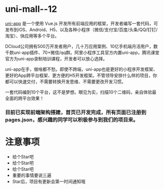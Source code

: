 # uni-mall--12
[uni-app](https://uniapp.dcloud.io/README) 是一个使用 Vue.js 开发所有前端应用的框架，开发者编写一套代码，可发布到iOS、Android、H5、以及各种小程序（微信/支付宝/百度/头条/QQ/钉钉/淘宝）、快应用等多个平台。

DCloud公司拥有500万开发者用户，几十万应用案例、10亿手机端月活用户，数千款uni-app插件、70+微信/qq群。阿里小程序工具官方内置uni-app，腾讯课堂官方为uni-app录制培训课程，开发者可以放心选择。

uni-app在手，做啥都不愁。即使不跨端，uni-app也是更好的小程序开发框架、更好的App跨平台框架、更方便的H5开发框架。不管领导安排什么样的项目，你都可以快速交付，不需要转换开发思维、不需要更改开发习惯。

一套代码编到10个平台，这不是梦想。眼见为实，扫描10个二维码，亲自体验最全面的跨平台效果！

### 目前已实现前端架构搭建，首页已开发完成，所有页面已注册到pages.json，感兴趣的同学可以积极参与到我们的项目来。

# 注意事项
- 给个Star吧
- 给个Star吧
- 给个Star吧
- 重要的事情要说三遍
- Star后，项目有更新会第一时间通知哦
